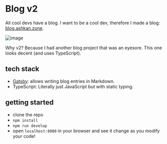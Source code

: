 # Blog v2
All cool devs have a blog. I want to be a cool dev, therefore I made a blog: [blog.ashkan.zone](https://blog.ashkan.zone/).

![image](https://github.com/user-attachments/assets/0d64a728-ba3d-488b-8e49-95a292b7f98a)

Why v2? Because I had another blog project that was an eyesore. This one looks decent (and uses TypeScript).

## tech stack
- [Gatsby](https://www.gatsbyjs.com/): allows writing blog entries in Markdown.
- TypeScript: Literally just JavaScript but with static typing.

## getting started
- clone the repo
- `npm install`
- `npm run develop`
- open `localhost:8080` in your browser and see it change as you modify your code!
